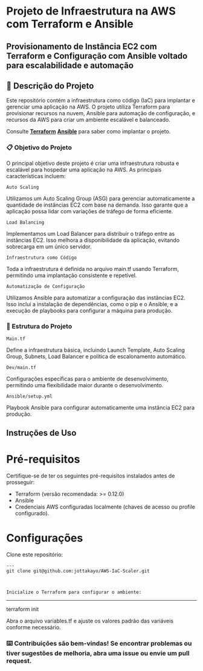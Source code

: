 # Projeto de Infraestrutura na AWS com Terraform e Ansible

## Provisionamento de Instância EC2 com Terraform e Configuração com Ansible voltado para escalabilidade e automação

## 🚀 Descrição do Projeto

Este repositório contém a infraestrutura como código (IaC) para implantar e gerenciar uma aplicação na AWS. O projeto utiliza Terraform para provisionar recursos na nuvem, Ansible para automação de configuração, e recursos da AWS para criar um ambiente escalável e balanceado.

Consulte **[Terraform](https://developer.hashicorp.com/terraform?product_intent=terraform)** **[Ansible](hhttps://www.ansible.com)** para saber como implantar o projeto.

### 📋 Objetivo do Projeto

O principal objetivo deste projeto é criar uma infraestrutura robusta e escalável para hospedar uma aplicação na AWS. As principais características incluem:

```
Auto Scaling
```
Utilizamos um Auto Scaling Group (ASG) para gerenciar automaticamente a quantidade de instâncias EC2 com base na demanda. Isso garante que a aplicação possa lidar com variações de tráfego de forma eficiente.
```
Load Balancing
```
Implementamos um Load Balancer para distribuir o tráfego entre as instâncias EC2. Isso melhora a disponibilidade da aplicação, evitando sobrecarga em um único servidor.
```
Infraestrutura como Código
```
Toda a infraestrutura é definida no arquivo main.tf usando Terraform, permitindo uma implantação consistente e repetível.
```
Automatização de Configuração
```
Utilizamos Ansible para automatizar a configuração das instâncias EC2. Isso inclui a instalação de dependências, como o pip e o Ansible, e a execução de playbooks para configurar a máquina para produção.

### 🔧 Estrutura do Projeto

```
Main.tf
```

Define a infraestrutura básica, incluindo Launch Template, Auto Scaling Group, Subnets, Load Balancer e política de escalonamento automático.

```
Dev/main.tf
```

Configurações específicas para o ambiente de desenvolvimento, permitindo uma flexibilidade maior durante o desenvolvimento.
```
Ansible/setup.yml
```

Playbook Ansible para configurar automaticamente uma instância EC2 para produção.

## Instruções de Uso

# Pré-requisitos

Certifique-se de ter os seguintes pré-requisitos instalados antes de prosseguir:

* Terraform (versão recomendada: >= 0.12.0)
* Ansible
* Credenciais AWS configuradas localmente (chaves de acesso ou profile configurado).


# Configurações

Clone este repositório:

```
---
git clone git@github.com:jottakayo/AWS-IaC-Scaler.git



Inicialize o Terraform para configurar o ambiente:

```
---
terraform init

Abra o arquivo variables.tf e ajuste os valores padrão das variáveis conforme necessário.


### ⌨️ Contribuições são bem-vindas! Se encontrar problemas ou tiver sugestões de melhoria, abra uma issue ou envie um pull request.